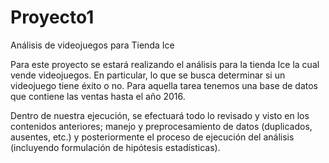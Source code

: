 # Proyecto1
Análisis de videojuegos para Tienda Ice

Para este proyecto se estará realizando el análisis para la tienda Ice la cual vende videojuegos. En particular, lo que se busca determinar si un videojuego tiene éxito o no. Para aquella tarea tenemos una base de datos que contiene las ventas hasta el año 2016.

Dentro de nuestra ejecución, se efectuará todo lo revisado y visto en los contenidos anteriores; manejo y preprocesamiento de datos (duplicados, ausentes, etc.) y posteriormente el proceso de ejecución del análisis (incluyendo formulación de hipótesis estadísticas).
